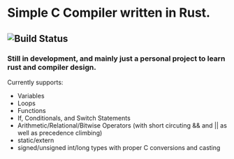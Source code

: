 # Simple C Compiler written in Rust.

![Build Status](https://github.com/shepi13/shepi-c-compiler/actions/workflows/rust.yml/badge.svg?event=push)
-------

### Still in development, and mainly just a personal project to learn rust and compiler design.

Currently supports:

- Variables
- Loops
- Functions
- If, Conditionals, and Switch Statements
- Arithmetic/Relational/Bitwise Operators (with short circuting && and || as well as precedence climbing)
- static/extern
- signed/unsigned int/long types with proper C conversions and casting
